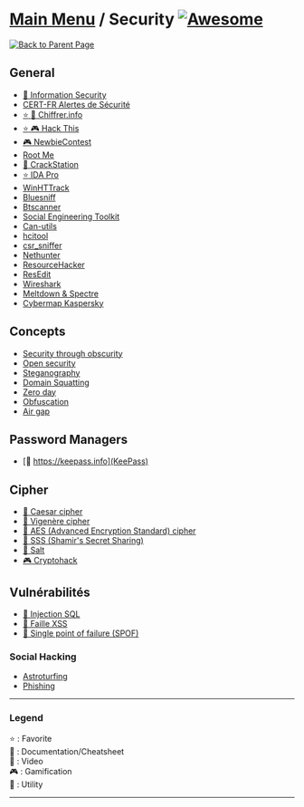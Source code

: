 # [Main Menu](../README.md) / Security [![Awesome](https://awesome.re/badge-flat.svg)](https://awesome.re)

[![Back to Parent Page](https://img.shields.io/badge/-Back_to_Parent_Page-blue?style=for-the-badge)](../README.md)


## General
- [:book: Information Security](https://en.wikipedia.org/wiki/Information_security)
- [CERT-FR Alertes de Sécurité](https://www.cert.ssi.gouv.fr)
- [:star: :book: Chiffrer.info](https://chiffrer.info/)
- [:star: :video_game: Hack This](https://www.hackthis.co.uk/)
- [:video_game: NewbieContest](https://www.newbiecontest.org/)
- [Root Me](https://www.root-me.org/)
- [:wrench: CrackStation](https://crackstation.net/)
- [:star: IDA Pro](https://www.hex-rays.com/products/ida/support/download.shtml)
- [WinHTTrack](https://www.httrack.com/)
- [Bluesniff](http://www.bluejackingtools.com/unix/bluesniff/)
- [Btscanner](https://www.google.com/search?q=btscanner)
- [Social Engineering Toolkit](https://github.com/trustedsec/social-engineer-toolkit)
- [Can-utils](https://github.com/linux-can/can-utils)
- [hcitool](https://www.google.com/search?q=hcitool)
- [csr_sniffer](https://www.google.com/search?q=csr_sniffer)
- [Nethunter](https://www.google.com/search?q=Nethunter)
- [ResourceHacker](http://www.angusj.com/resourcehacker/)
- [ResEdit](http://www.resedit.net/)
- [Wireshark](https://www.wireshark.org/)
- [Meltdown & Spectre](https://beta.hackndo.com/meltdown-spectre/)
- [Cybermap Kaspersky](https://cybermap.kaspersky.com/fr)

## Concepts
- [Security through obscurity](https://en.wikipedia.org/wiki/Security_through_obscurity)
- [Open security](https://en.wikipedia.org/wiki/Open_security)
- [Steganography](https://en.wikipedia.org/wiki/Steganography)
- [Domain Squatting](https://fr.wikipedia.org/wiki/Cybersquattage)
- [Zero day](https://en.wikipedia.org/wiki/Zero-day_(computing))
- [Obfuscation](https://en.wikipedia.org/wiki/Obfuscation_(software))
- [Air gap](https://fr.wikipedia.org/wiki/Air_gap)

## Password Managers
- [:wrench: https://keepass.info](KeePass)

## Cipher
- [:book: Caesar cipher](https://fr.wikipedia.org/wiki/Chiffrement_par_d%C3%A9calage)
- [:book: Vigenère cipher](https://fr.wikipedia.org/wiki/Chiffre_de_Vigenère)
- [:book: AES (Advanced Encryption Standard) cipher](https://fr.wikipedia.org/wiki/Advanced_Encryption_Standard)
- [:book: SSS (Shamir's Secret Sharing)](https://fr.wikipedia.org/wiki/Partage_de_clé_secrète_de_Shamir)
- [:book: Salt](https://en.wikipedia.org/wiki/Salt_(cryptography))
- [:video_game: Cryptohack](https://cryptohack.org)

## Vulnérabilités
- [:book: Injection SQL](https://fr.wikipedia.org/wiki/Injection_SQL)
- [:book: Faille XSS](https://fr.wikipedia.org/wiki/Cross-site_scripting)
- [:book: Single point of failure (SPOF)](https://fr.wikipedia.org/wiki/Point_de_d%C3%A9faillance_unique)

### Social Hacking
- [Astroturfing](https://fr.wikipedia.org/wiki/Astroturfing)
- [Phishing](https://fr.wikipedia.org/wiki/Hame%C3%A7onnage)

---

### Legend
:star: : Favorite\
:book: : Documentation/Cheatsheet\
:movie_camera: : Video\
:video_game: : Gamification\
:wrench: : Utility

---
